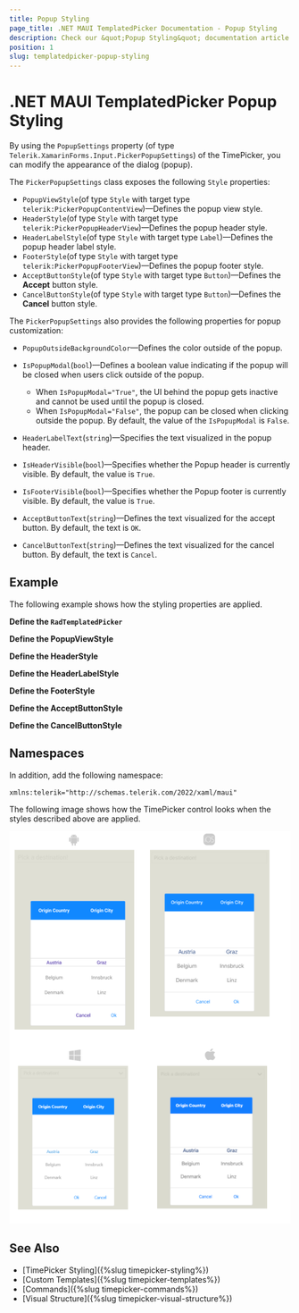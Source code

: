 ```yaml
---
title: Popup Styling
page_title: .NET MAUI TemplatedPicker Documentation - Popup Styling
description: Check our &quot;Popup Styling&quot; documentation article for Telerik TemplatedPicker for .NET MAUI.
position: 1
slug: templatedpicker-popup-styling
---
```


# .NET MAUI TemplatedPicker Popup Styling

By using the `PopupSettings` property (of type `Telerik.XamarinForms.Input.PickerPopupSettings`) of the TimePicker, you can modify the appearance of the dialog (popup).

The `PickerPopupSettings` class exposes the following `Style` properties:

* `PopupViewStyle`(of type `Style` with target type `telerik:PickerPopupContentView`)&mdash;Defines the popup view style.
* `HeaderStyle`(of type `Style` with target type `telerik:PickerPopupHeaderView`)&mdash;Defines the popup header style.
* `HeaderLabelStyle`(of type `Style` with target type `Label`)&mdash;Defines the popup header label style.
* `FooterStyle`(of type `Style` with target type `telerik:PickerPopupFooterView`)&mdash;Defines the popup footer style.
* `AcceptButtonStyle`(of type `Style` with target type `Button`)&mdash;Defines the **Accept** button style.
* `CancelButtonStyle`(of type `Style` with target type `Button`)&mdash;Defines the **Cancel** button style.

The `PickerPopupSettings` also provides the following properties for popup customization:

* `PopupOutsideBackgroundColor`&mdash;Defines the color outside of the popup.
* `IsPopupModal`(`bool`)&mdash;Defines a boolean value indicating if the popup will be closed when users click outside of the popup.
	* When `IsPopupModal="True"`, the UI behind the popup gets inactive and cannot be used until the popup is closed.
	* When `IsPopupModal="False"`, the popup can be closed when clicking outside the popup. By default, the value of the `IsPopupModal` is `False`.

* `HeaderLabelText`(`string`)&mdash;Specifies the text visualized in the popup header.
* `IsHeaderVisible`(`bool`)&mdash;Specifies whether the Popup header is currently visible. By default, the value is `True`.
* `IsFooterVisible`(`bool`)&mdash;Specifies whether the Popup footer is currently visible. By default, the value is `True`.
* `AcceptButtonText`(`string`)&mdash;Defines the text visualized for the accept button. By default, the text is `OK`.
* `CancelButtonText`(`string`)&mdash;Defines the text visualized for the cancel button. By default, the text is `Cancel`.

## Example

The following example shows how the styling properties are applied.

**Define the `RadTemplatedPicker`**

<snippet id='templatedpicker-style' />

**Define the PopupViewStyle**

<snippet id='timepicker-style-popupview-style' />

**Define the HeaderStyle**

<snippet id='timepicker-style-header-style' />

**Define the HeaderLabelStyle**

<snippet id='templatedpicker-headelabelstyle' />

**Define the FooterStyle**

<snippet id='templatedpicker-commonbuttonstyle' />

**Define the AcceptButtonStyle**

<snippet id='templatedpicker-acceptbuttonstyle' />

**Define the CancelButtonStyle**

<snippet id='templatedpicker-cancelbuttonstyle' />

## Namespaces

In addition, add the following namespace:

```XAML
xmlns:telerik="http://schemas.telerik.com/2022/xaml/maui"
```

The following image shows how the TimePicker control looks when the styles described above are applied.

![TemplatedPicker Popup Style](../images/templatedpicker_popupstyle.png)

## See Also

- [TimePicker Styling]({%slug timepicker-styling%})
- [Custom Templates]({%slug timepicker-templates%})
- [Commands]({%slug timepicker-commands%})
- [Visual Structure]({%slug timepicker-visual-structure%})

